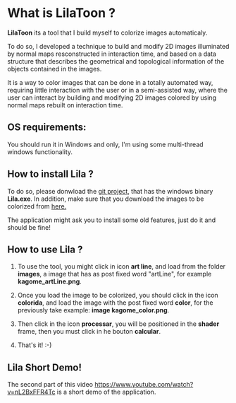 # What is LilaToon ?

**LilaToon** its a tool that I build myself to colorize images automaticaly.

To do so, I developed a technique to build and modify 2D images illuminated by normal maps resconstructed in interaction time, and based on a data structure that describes the geometrical and topological information of the objects contained in the images.

It is a way to color images that can be done in a totally automated way, requiring little interaction with the user or in a semi-assisted way, where the user can interact by building and modifying 2D images colored by using normal maps rebuilt on interaction time.

## OS requirements:
You should run it in Windows and only, I'm using some multi-thread windows functionality. 

## How to install Lila ?
To do so, please donwload the [git project](https://github.com/micheliknechtel/lilaToon/tree/master/LilaToon 
), that has the windows binary **Lila.exe**. In addition, make sure that you download the images to be colorized from [here.](https://github.com/micheliknechtel/lilaToon/tree/master/images)

The application might ask you to install some old features, just do it and should be fine!

## How to use Lila ?
1. To use the tool, you might click in icon **art line**, and load from the folder **images**, a image that has as
post fixed word "artLine", for example **kagome_artLine.png**.

2. Once you load the image to be colorized, you should click in the icon **colorida**, and load the image with the post fixed word **color**, for the previously  take example: **image kagome_color.png**.

3. Then click in the icon **processar**, you will be positioned in the **shader** frame, then you must click in he bouton **calcular**.

4. That's it! :-)

## Lila Short Demo!
The second part of this video https://www.youtube.com/watch?v=nL2BxFFR4Tc is a short demo of the application.
